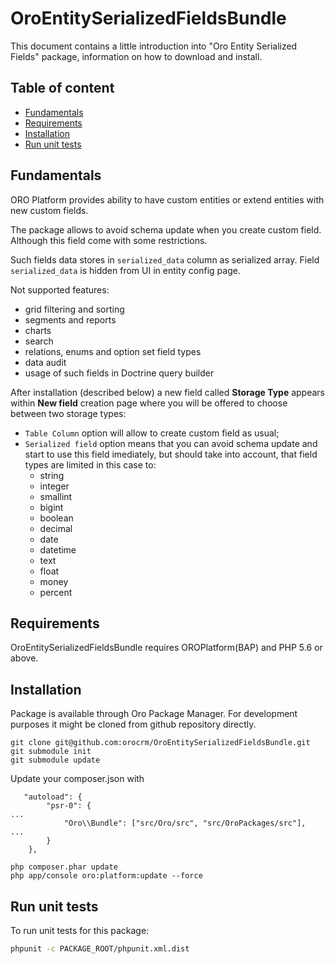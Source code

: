 OroEntitySerializedFieldsBundle
===============================

This document contains a little introduction into "Oro Entity Serialized Fields" package, information on how to download and install.


Table of content
----------------

- [Fundamentals](#fundamentals)
- [Requirements](#requirements)
- [Installation](#installation)
- [Run unit tests](#run-unit-tests)


Fundamentals
------------
ORO Platform provides ability to have custom entities or extend entities with new custom fields.

The package allows to avoid schema update when you create custom field. Although this field come with some restrictions.

Such fields data stores in `serialized_data` column as serialized array. Field `serialized_data` is hidden from UI in entity config page.

Not supported features:

- grid filtering and sorting
- segments and reports
- charts
- search
- relations, enums and option set field types
- data audit
- usage of such fields in Doctrine query builder

After installation (described below) a new field called **Storage Type** appears within **New field** creation page where you will be offered to choose between two storage types:

- `Table Column` option will allow to create custom field as usual;
- `Serialized field` option means that you can avoid schema update and start to use this field imediately, but should take into account, that field types are limited in this case to:
  - string
  - integer
  - smallint
  - bigint
  - boolean
  - decimal
  - date
  - datetime
  - text
  - float
  - money
  - percent

Requirements
------------

OroEntitySerializedFieldsBundle requires OROPlatform(BAP) and PHP 5.6 or above.


Installation
------------

Package is available through Oro Package Manager.
For development purposes it might be cloned from github repository directly.

```
git clone git@github.com:orocrm/OroEntitySerializedFieldsBundle.git
git submodule init
git submodule update
```

Update your composer.json with 

```
   "autoload": {
        "psr-0": {
...
            "Oro\\Bundle": ["src/Oro/src", "src/OroPackages/src"],
...            
        }
    },
```

```
php composer.phar update
php app/console oro:platform:update --force
```

Run unit tests
--------------

To run unit tests for this package:

```bash
phpunit -c PACKAGE_ROOT/phpunit.xml.dist
```
